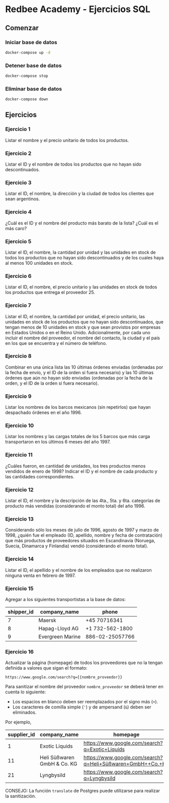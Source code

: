 # Redbee Academy - Ejercicios SQL


## Comenzar


### Iniciar base de datos

```sh
docker-compose up -d
```


### Detener base de datos

```sh
docker-compose stop
```


### Eliminar base de datos

```sh
docker-compose down
```


## Ejercicios


### Ejercicio 1

Listar el nombre y el precio unitario de todos los productos.


### Ejercicio 2

Listar el ID y el nombre de todos los productos que no hayan sido descontinuados.


### Ejercicio 3

Listar el ID, el nombre, la dirección y la ciudad de todos los clientes que sean argentinos.


### Ejercicio 4

¿Cuál es el ID y el nombre del producto más barato de la lista? ¿Cuál es el más caro?


### Ejercicio 5

Listar el ID, el nombre, la cantidad por unidad y las unidades en stock de todos los productos que no hayan sido descontinuados y de los cuales haya al menos 100 unidades en stock.


### Ejercicio 6

Listar el ID, el nombre, el precio unitario y las unidades en stock de todos los productos que entrega el proveedor 25.


### Ejercicio 7

Listar el ID, el nombre, la cantidad por unidad, el precio unitario, las unidades en stock de los productos que no hayan sido descontinuados, que tengan menos de 10 unidades en stock y que sean provistos por empresas en Estados Unidos o en el Reino Unido. Adicionalmente, por cada uno incluir el nombre del proveedor, el nombre del contacto, la ciudad y el país en los que se encuentra y el número de teléfono.


### Ejercicio 8

Combinar en una única lista las 10 últimas órdenes enviadas (ordenadas por la fecha de envío, y el ID de la orden si fuera necesario) y las 10 últimas órdenes que aún no hayan sido enviadas (ordenadas por la fecha de la orden, y el ID de la orden si fuera necesario).


### Ejercicio 9

Listar los nombres de los barcos mexicanos (sin repetirlos) que hayan despachado órdenes en el año 1996.


### Ejercicio 10

Listar los nombres y las cargas totales de los 5 barcos que más carga transportaron en los últimos 6 meses del año 1997.


### Ejercicio 11

¿Cuáles fueron, en cantidad de unidades, los tres productos menos vendidos de enero de 1998? Indicar el ID y el nombre de cada producto y las cantidades correspondientes.


### Ejercicio 12

Listar el ID, el nombre y la descripción de las 4ta., 5ta. y 6ta. categorías de producto más vendidas (considerando el monto total) del año 1996.


### Ejercicio 13

Considerando sólo los meses de julio de 1996, agosto de 1997 y marzo de 1998, ¿quién fue el empleado (ID, apellido, nombre y fecha de contratación) que más productos de proveedores situados en Escandinavia (Noruega, Suecia, Dinamarca y Finlandia) vendió (considerando el monto total).


### Ejercicio 14

Listar el ID, el apellido y el nombre de los empleados que no realizaron ninguna venta en febrero de 1997.


### Ejercicio 15

Agregar a los siguientes transportistas a la base de datos:

| shipper_id | company_name     | phone           |
|------------|------------------|-----------------|
| 7          | Maersk           | +45 70716341    |
| 8          | Hapag-Lloyd AG   | +1 732-562-1800 |
| 9          | Evergreen Marine | 886-02-25057766 |


### Ejercicio 16

Actualizar la página (homepage) de todos los proveedores que no la tengan definida a valores que sigan el formato:

```
https://www.google.com/search?q={{nombre_proveedor}}
```

Para sanitizar el nombre del proveedor `nombre_proveedor` se deberá tener en cuenta lo siguiente:

- Los espacios en blanco deben ser reemplazados por el signo más (`+`).
- Los caracteres de comilla simple (`'`) y de ampersand (`&`) deben ser eliminados.

Por ejemplo,

| supplier_id | company_name                | homepage                                                   |
|-------------|-----------------------------|------------------------------------------------------------|
| 1           | Exotic Liquids              | https://www.google.com/search?q=Exotic+Liquids             |
| 11          | Heli Süßwaren GmbH & Co. KG | https://www.google.com/search?q=Heli+Süßwaren+GmbH++Co.+KG |
| 21          | Lyngbysild                  | https://www.google.com/search?q=Lyngbysild                 |

CONSEJO: La función `translate` de Postgres puede utilizarse para realizar la sanitización.
